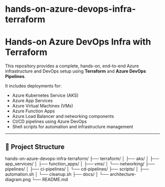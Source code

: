 # hands-on-azure-devops-infra-terraform

# Hands-on Azure DevOps Infra with Terraform

This repository provides a complete, hands-on, end-to-end Azure infrastructure and DevOps setup using **Terraform** and **Azure DevOps Pipelines**.

It includes deployments for:
- Azure Kubernetes Service (AKS)
- Azure App Services
- Azure Virtual Machines (VMs)
- Azure Function Apps
- Azure Load Balancer and networking components
- CI/CD pipelines using Azure DevOps
- Shell scripts for automation and infrastructure management

---

## 📌 Project Structure

hands-on-azure-devops-infra-terraform/
├── terraform/
│ ├── aks/
│ ├── app_services/
│ ├── function_apps/
│ ├── vms/
│ └── networking/
├── pipelines/
│ ├── ci-pipelines/
│ └── cd-pipelines/
├── scripts/
│ ├── automation.sh
│ └── cleanup.sh
├── docs/
│ └── architecture-diagram.png
└── README.md
